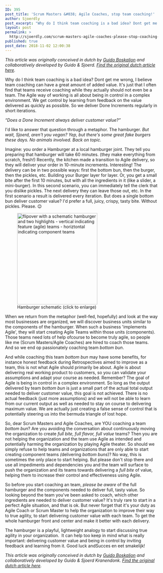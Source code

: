 ```yaml
---
ID: 395
post_title: 'Scrum Masters &#038; Agile Coaches, stop team coaching!'
author: Sjoerdly
post_excerpt: "Why do I think team coaching is a bad idea? Dont get me wrong, I believe team coaching can have a great amount of added value. It's just that I often find that teams receive coaching while they actually should not even be a team."
layout: post
permalink: >
  http://sjoerdly.com/scrum-masters-agile-coaches-please-stop-coaching-teams/
published: true
post_date: 2018-11-02 12:00:38
---
```

<!-- wp:paragraph -->
<p><em>This article was originally conceived in dutch by <a href="https://www.linkedin.com/in/guidoboskaljon/">Guido Boskaljon</a> and collaboratively developed by Guido &amp; Sjoerd. <a href="https://www.linkedin.com/pulse/scrum-masters-en-agile-coaches-stop-eens-met-guido-boskaljon/">Find the original dutch article here</a>.</em></p>
<!-- /wp:paragraph -->

<!-- wp:paragraph -->
<p>Why do I think team coaching is a bad idea? Dont get me wrong, I believe team coaching can have a great amount of added value. It's just that I often find that teams receive coaching while they actually should not even be a team. The Agile way of working is all about being in control in a complex environment. We get control by learning from feedback on the value delivered as quickly as possible. So we deliver Done Increments regularly in short iterations.</p>
<!-- /wp:paragraph -->

<!-- wp:paragraph -->
<p><em>“Does a Done Increment always deliver customer value?”</em></p>
<!-- /wp:paragraph -->

<!-- wp:paragraph -->
<p>I'd like to answer that question through a metaphor. The hamburger. <em>But wait, Sjoerd, aren't you vegan? Yep, but there's some great fake burgers these days. No animals involved. Back on topic.</em></p>
<!-- /wp:paragraph -->

<!-- wp:paragraph -->
<p>Imagine: you order a Hamburger at a local hamburger joint. They tell you preparing that hamburger will take 60 minutes. (they make everything from scratch, fresh!) Recently, the kitchen made a transition to Agile delivery, so they will deliver your order in 10-minute increments. Interesting! The delivery can be in two possible ways: first the bottom bun, then the burger, then the pickles, etc. Building your Burger layer for layer. Or, you get a small bite after the first 10 minutes, but with all the ingredients in it (like a slider, a mini-burger). In this second scenario, you can immediately tell the clerk that you dislike pickles. The next delivery they can leave those out, etc. In the first scenario a result is delivered every iteration. But does a single bottom bun deliver customer value? I'd prefer a full, juicy, crispy, tasty bite. Without pickles. Please. 😉</p>
<!-- /wp:paragraph -->

<!-- wp:image {"id":405,"align":"right","width":264,"height":300,"linkDestination":"media"} -->
<div class="wp-block-image"><figure class="alignright is-resized"><a href="https://i0.wp.com/sjoerdly.com/wp/wp-content/uploads/2018/11/Hamburger-gesneden.png?fit=264%2C300"><img src="https://i0.wp.com/sjoerdly.com/wp/wp-content/uploads/2018/11/Hamburger-gesneden.png?fit=264%2C300" alt="flipover with a schematic hamburger and two highlights - vertical indicating feature (agile) teams - horiztontal indicating component teams" class="wp-image-405" width="264" height="300"/></a><figcaption>Hamburger schematic (click to enlarge)</figcaption></figure></div>
<!-- /wp:image -->

<!-- wp:paragraph -->
<p>When we return from the metaphor (well-fed, hopefully) and look at the way most businesses are organized, we will discover business units similar to the components of the hamburger. When such a business 'implements Agile', they will start creating Agile Teams within those units (components). Those teams need lots of help ofcourse to become truly agile, so people like me (Scrum Masters/Agile Coaches) are hired to coach those teams. And so we end op passionately coaching team <em>bottom bun</em>.</p>
<!-- /wp:paragraph -->

<!-- wp:paragraph -->
<p>And while coaching this team <em>bottom bun</em> may have some benefits, for instance honest feedback during Retrospectives aimed to improve as a team, this is not what Agile should primarily be about. Agile is about delivering real working product to customers, so you can validate your assumptions and adapt your course as needed. Remember? The goal of Agile is being in control in a complex environment. So long as the output delivered by team <em>bottom bun</em> is just a small part of the actual total output needed to deliver customer value, this goal is not achieved. There is no actual feedback (just more assumptions) and we will not be able to learn from our current output as well as needed to stay on course to delivering maximum value. We are actually just creating a false sense of control that is potentially steering us into the bermuda triangle of lost hope.</p>
<!-- /wp:paragraph -->

<!-- wp:paragraph -->
<p>So, dear Scrum Masters and Agile Coaches, are YOU coaching a team <em>bottom bun</em>? Are you avoiding the conversation about continuously moving the organization to create <em>full bite, full flavor, full</em> <em>value</em> teams? Then you are not helping the organization and the team use Agile as intended and potentially harming the organization by playing Agile theater. So should we simply refuse to help teams and organizations that are only able to start creating component teams <em>(</em>delivering<em> bottom buns</em>)? No way, this is sometimes the only place to start helping. But please don't stop there and use all impediments and dependencies you and the team will surface to push the organization and its teams towards delivering a <em>full bite</em> of value, helping them to increase their control and effectiveness using Agile.</p>
<!-- /wp:paragraph -->

<!-- wp:paragraph -->
<p>So before you start coaching an team, <em>please be aware</em> of the full hamburger and the components needed to deliver full, tasty value. So looking beyond the team you've been asked to coach, which other ingredients are needed to deliver customer value? It's truly rare to start in a perfect Agile situation, and that is ok. But never forget that it's your duty as Agile Coach or Scrum Master to help the organization to improve their way to true agility, to start delivering customer value with each team. To get the whole hamburger front and center and make it better with each delivery.</p>
<!-- /wp:paragraph -->

<!-- wp:paragraph -->
<p>The hamburger is a playful, lightweight analogy to start discussing true agility in your organization.  It can help too keep in mind what is really important: delivering customer value and being in control by inviting feedback and learning from it. Good luck andSucces en eet smakelijk!</p>
<!-- /wp:paragraph -->

<!-- wp:paragraph -->
<p><em>This article was originally conceived in dutch by <a href="https://www.linkedin.com/in/guidoboskaljon/">Guido Boskaljon</a> and collaboratively developed by Guido &amp; Sjoerd Kranendonk.</em> <em><a href="https://www.linkedin.com/pulse/scrum-masters-en-agile-coaches-stop-eens-met-guido-boskaljon/">Find the original dutch article here</a>.</em></p>
<!-- /wp:paragraph -->

<!-- wp:paragraph -->
<p>&nbsp;</p>
<!-- /wp:paragraph -->